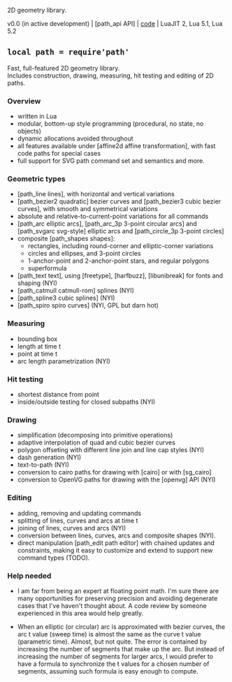2D geometry library.

v0.0 (in active development) | [path_api API] | [code](http://code.google.com/p/lua-files/source/browse/path.lua) | LuaJIT 2, Lua 5.1, Lua 5.2

## `local path = require'path'`

Fast, full-featured 2D geometry library.<br>
Includes construction, drawing, measuring, hit testing and editing of 2D paths.

### Overview
  * written in Lua
  * modular, bottom-up style programming (procedural, no state, no objects)
  * dynamic allocations avoided throughout
  * all features available under [affine2d affine transformation], with fast code paths for special cases
  * full support for SVG path command set and semantics and more.

### Geometric types
  * [path_line lines], with horizontal and vertical variations
  * [path_bezier2 quadratic] bezier curves and [path_bezier3 cubic bezier curves], with smooth and symmetrical variations
  * absolute and relative-to-current-point variations for all commands
  * [path_arc elliptic arcs], [path_arc_3p 3-point circular arcs] and [path_svgarc svg-style] elliptic arcs and [path_circle_3p 3-point circles]
  * composite [path_shapes shapes]:
    * rectangles, including round-corner and elliptic-corner variations
    * circles and ellipses, and 3-point circles
    * 1-anchor-point and 2-anchor-point stars, and regular polygons
    * superformula
  * [path_text text], using [freetype], [harfbuzz], [libunibreak] for fonts and shaping (NYI)
  * [path_catmull catmull-rom] splines (NYI)
  * [path_spline3 cubic splines] (NYI)
  * [path_spiro spiro curves] (NYI, GPL but darn hot)

### Measuring
  * bounding box
  * length at time t
  * point at time t
  * arc length parametrization (NYI)

### Hit testing
  * shortest distance from point
  * inside/outside testing for closed subpaths (NYI)

### Drawing
  * simplification (decomposing into primitive operations)
  * adaptive interpolation of quad and cubic bezier curves
  * polygon offseting with different line join and line cap styles (NYI)
  * dash generation (NYI)
  * text-to-path (NYI)
  * conversion to cairo paths for drawing with [cairo] or with [sg_cairo]
  * conversion to OpenVG paths for drawing with the [openvg] API (NYI)

### Editing
  * adding, removing and updating commands
  * splitting of lines, curves and arcs at time t
  * joining of lines, curves and arcs (NYI)
  * conversion between lines, curves, arcs and composite shapes (NYI).
  * direct manipulation [path_edit path editor] with chained updates and constraints, making it easy to customize and extend to support new command types (TODO).

### Help needed

  * I am far from being an expert at floating point math. I'm sure there are many opportunities for preserving precision and avoiding degenerate cases that I've haven't thought about. A code review by someone experienced in this area would help greatly.

  * When an elliptic (or circular) arc is approximated with bezier curves, the arc t value (sweep time) is almost the same as the curve t value (parametric time). Almost, but not quite. The error is contained by increasing the number of segments that make up the arc. But instead of increasing the number of segments for larger arcs, I would prefer to have a formula to synchronize the t values for a chosen number of segments, assuming such formula is easy enough to compute.
